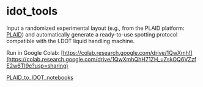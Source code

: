 # idot_tools

Input a randomized experimental layout (e.g., from the PLAID platform: [PLAID](https://plaid.pharmb.io/)) and automatically generate a ready-to-use spotting protocol compatible with the I.DOT liquid handling machine.

Run in Google Colab: [https://colab.research.google.com/drive/1QwXmh!](https://colab.research.google.com/drive/1QwXmhQhH71ZH_uZskOQ6VZzfE2w6TI9e?usp=sharing)

[PLAID_to_IDOT_notebooks](https://github.com/user-attachments/assets/9cfa4a1a-a3a8-4e26-9323-9d294cf698e3)
